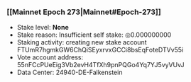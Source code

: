 ### [[Mainnet Epoch 273|Mainnet#Epoch-273]]
* Stake level: **None**
* Stake reason: Insufficient self stake: ◎0.000000000
* Staking activity: creating new stake account FTUmR7hgmkGW6ChQiSEyxrvxGCCi8bsEqFoteDTVv55i
* Vote account address: 55nFCcPUeEig3Vb2evH4TfXh9pnPQGo4Yq7YJ5vyVUvJ
* Data Center: 24940-DE-Falkenstein